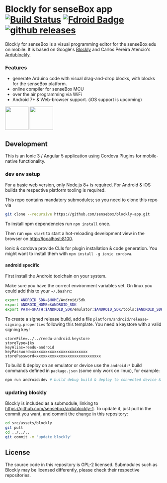 # Blockly for senseBox app [![Build Status](https://travis-ci.org/sensebox/blockly-app.svg?branch=master)][travis] [![Fdroid Badge](https://img.shields.io/f-droid/v/de.sensebox.blockly.svg)][fdroid] [![github releases](https://img.shields.io/github/release/sensebox/blockly-app.svg?logo=github)][releases]

Blockly for senseBox is a visual programming editor for the senseBox:edu on mobile.
It is based on Google's [Blockly](https://developers.google.com/blockly/) and Carlos Pereira Atencio's [Ardublockly](https://github.com/carlosperate/ardublockly).

### Features
- generate Arduino code with visual drag-and-drop blocks, with blocks for the senseBox platform.
- online compiler for senseBox MCU
- over the air programming via WiFi
- Android 7+ & Web-browser support. (iOS support is upcoming)

[<img src="https://fdroid.gitlab.io/artwork/badge/get-it-on.png" height="75" />][fdroid]
[<img src="https://play.google.com/intl/en_us/badges/images/generic/en_badge_web_generic.png" height="75" />][playstore]

[travis]:     https://travis-ci.org/sensebox/blockly-app
[releases]:   https://github.com/sensebox/blockly-app/releases
[fdroid]:     https://f-droid.org/packages/de.sensebox.blockly/
[playstore]:  https://play.google.com/store/apps/details?id=de.sensebox.blockly

## Development
This is an Ionic 3 / Angular 5 application using Cordova Plugins for mobile-native functionality.


### dev env setup
For a basic web version, only Node.js 8+ is required.
For Android & iOS builds the respective platform tooling is required.

This repo contains mandatory submodules; so you need to clone this repo via
```sh
git clone --recursive https://github.com/sensebox/blockly-app.git
```

To install npm dependencies run `npm install` once.

Then run `npm start` to start a hot-reloading development view in the browser on <http://localhost:8100>.

Ionic & cordova provide CLIs for plugin installation & code generation. You might want to install them with `npm install -g ionic cordova`.

#### android specific
First install the Android toolchain on your system.

Make sure you have the correct environment variables set.
On linux you could add this to your `~/.bashrc`:
```bash
export ANDROID_SDK=$HOME/Android/Sdk
export ANDROID_HOME=$ANDROID_SDK
export PATH=$PATH:$ANDROID_SDK/emulator:$ANDROID_SDK/tools:$ANDROID_SDK/tools/bin:$ANDROID_SDK/platform-tools:$ANDROID_SDK/build-tools/28.0.3
```

To create a signed release build, add a file `platform/android/release-signing.properties` following this template.
You need a keystore with a valid signing key!

```properties
storeFile=../../reedu-android.keystore
storeType=jks
keyAlias=reedu-android
keyPassword=xxxxxxxxxxxxxxxxxxxxxxxxx
storePassword=xxxxxxxxxxxxxxxxxxxxxxxxxxxxx
```

To build & deploy on an emulator or device use the `android:*` build commands defined in `package.json` (some only work on linux), for example:
```bash
npm run android:dev # build debug build & deploy to connected device & restart app
```

### updating blockly
Blockly is included as a submodule, linking to <https://github.com/sensebox/ardublockly-1>.
To update it, just pull in the commit you want, and commit the change in this repository:
```bash
cd src/assets/blockly
git pull
cd ../../..
git commit -m 'update blockly'
```

## License
The source code in this repository is GPL-2 licensed.
Submodules such as Blockly may be licensed differently, please check their respective repositories.
